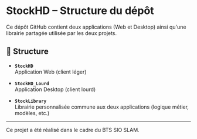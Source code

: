 # StockHD – Structure du dépôt

Ce dépôt GitHub contient deux applications (Web et Desktop) ainsi qu'une librairie partagée utilisée par les deux projets.

## 📁 Structure

- **`StockHD`**  
  Application Web (client léger)

- **`StockHD_Lourd`**  
  Application Desktop (client lourd)

- **`StockLibrary`**  
  Librairie personnalisée commune aux deux applications (logique métier, modèles, etc.)

---

Ce projet a été réalisé dans le cadre du BTS SIO SLAM.
